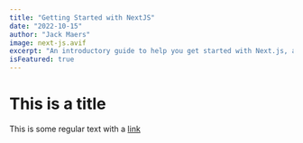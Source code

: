 ```yaml
---
title: "Getting Started with NextJS"
date: "2022-10-15"
author: "Jack Maers"
image: next-js.avif
excerpt: "An introductory guide to help you get started with Next.js, a powerful React framework for building fast, server-rendered applications."
isFeatured: true
---
```


# This is a title

This is some regular text with a [link](https://google.com)
